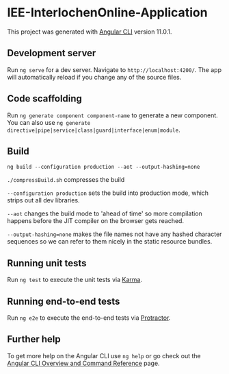 # IEE-InterlochenOnline-Application

This project was generated with [Angular CLI](https://github.com/angular/angular-cli) version 11.0.1.

## Development server

Run `ng serve` for a dev server. Navigate to `http://localhost:4200/`. The app will automatically reload if you change any of the source files.

## Code scaffolding

Run `ng generate component component-name` to generate a new component. You can also use `ng generate directive|pipe|service|class|guard|interface|enum|module`.

## Build

`ng build --configuration production --aot --output-hashing=none`

`./compressBuild.sh` compresses the build

`--configuration production` sets the build into production mode, which strips out all dev libraries.

`--aot` changes the build mode to 'ahead of time' so more compilation happens before the JIT compiler on the browser gets reached.

`--output-hashing=none` makes the file names not have any hashed character sequences so we can refer to
them nicely in the static resource bundles.

## Running unit tests

Run `ng test` to execute the unit tests via [Karma](https://karma-runner.github.io).

## Running end-to-end tests

Run `ng e2e` to execute the end-to-end tests via [Protractor](http://www.protractortest.org/).

## Further help

To get more help on the Angular CLI use `ng help` or go check out the [Angular CLI Overview and Command Reference](https://angular.io/cli) page.
